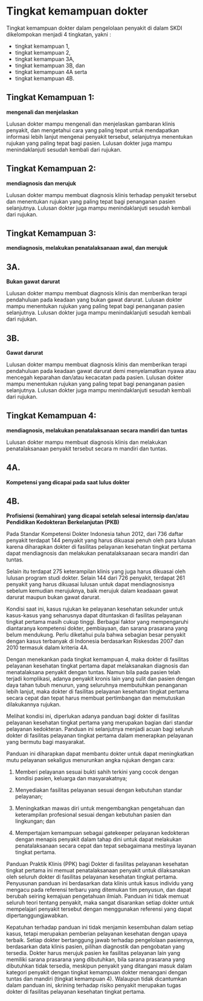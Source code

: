 # Tingkat kemampuan dokter

Tingkat kemampuan dokter dalam pengelolaan penyakit di dalam SKDI dikelompokan menjadi 4 tingkatan, yakni : 
- tingkat kemampuan 1, 
- tingkat kemampuan 2, 
- tingkat kemampuan 3A, 
- tingkat kemampuan 3B, dan 
- tingkat kemampuan 4A serta 
- tingkat kemampuan 4B.

## Tingkat Kemampuan 1: 
**mengenali dan menjelaskan**

Lulusan dokter mampu mengenali dan menjelaskan gambaran klinis penyakit, dan mengetahui cara yang paling tepat untuk mendapatkan informasi lebih lanjut mengenai penyakit tersebut, selanjutnya menentukan rujukan yang paling tepat bagi pasien. Lulusan dokter juga mampu menindaklanjuti sesudah kembali dari rujukan.

## Tingkat Kemampuan 2: 
**mendiagnosis dan merujuk**

Lulusan dokter mampu membuat diagnosis klinis terhadap penyakit tersebut dan menentukan rujukan yang paling tepat bagi penanganan pasien selanjutnya. Lulusan dokter juga mampu menindaklanjuti sesudah kembali dari rujukan.

## Tingkat Kemampuan 3: 
**mendiagnosis, melakukan penatalaksanaan awal, dan merujuk**

## 3A. 
**Bukan gawat darurat**

Lulusan dokter mampu membuat diagnosis klinis dan memberikan terapi pendahuluan pada keadaan yang bukan gawat darurat. Lulusan dokter mampu menentukan rujukan yang paling tepat bagi penanganan pasien selanjutnya. Lulusan dokter juga mampu menindaklanjuti sesudah kembali dari rujukan.

## 3B. 
**Gawat darurat**

Lulusan dokter mampu membuat diagnosis klinis dan memberikan terapi pendahuluan pada keadaan gawat darurat demi menyelamatkan nyawa atau mencegah keparahan dan/atau kecacatan pada pasien. Lulusan dokter mampu menentukan rujukan yang paling tepat bagi penanganan pasien selanjutnya. Lulusan dokter juga mampu menindaklanjuti sesudah kembali dari rujukan.

## Tingkat Kemampuan 4: 
**mendiagnosis, melakukan penatalaksanaan secara mandiri dan tuntas**

Lulusan dokter mampu membuat diagnosis klinis dan melakukan penatalaksanaan penyakit tersebut secara m mandiri dan tuntas.

## 4A.  
**Kompetensi yang dicapai pada saat lulus dokter**

## 4B. 
**Profisiensi (kemahiran) yang dicapai setelah selesai internsip dan/atau Pendidikan Kedokteran Berkelanjutan (PKB)**

Pada Standar Kompetensi Dokter Indonesia tahun 2012, dari 736 daftar penyakit terdapat 144 penyakit yang harus dikuasai penuh oleh para lulusan karena diharapkan dokter di fasilitas pelayanan kesehatan tingkat pertama dapat mendiagnosis dan melakukan penatalaksanaan secara mandiri dan tuntas. 

Selain itu terdapat 275 keterampilan klinis yang juga harus dikuasai oleh lulusan program studi dokter. Selain 144 dari 726 penyakit, terdapat 261 penyakit yang harus dikuasai lulusan untuk dapat mendiagnosisnya sebelum kemudian merujuknya, baik merujuk dalam keadaaan gawat darurat maupun bukan gawat darurat.

Kondisi saat ini, kasus rujukan ke pelayanan kesehatan sekunder untuk kasus-kasus yang seharusnya dapat dituntaskan di fasilitas pelayanan tingkat pertama masih cukup tinggi. Berbagai faktor yang mempengaruhi diantaranya kompetensi dokter, pembiayaan, dan sarana prasarana yang belum mendukung. Perlu diketahui pula bahwa sebagian besar penyakit dengan kasus terbanyak di Indonesia berdasarkan Riskesdas 2007 dan 2010 termasuk dalam kriteria 4A.

Dengan menekankan pada tingkat kemampuan 4, maka dokter di fasilitas pelayanan kesehatan tingkat pertama dapat melaksanakan diagnosis dan menatalaksana penyakit dengan tuntas. Namun bila pada pasien telah terjadi komplikasi, adanya penyakit kronis lain yang sulit dan pasien dengan daya tahan tubuh menurun, yang seluruhnya membutuhkan penanganan lebih lanjut, maka dokter di fasilitas pelayanan kesehatan tingkat pertama secara cepat dan tepat harus membuat pertimbangan dan memutuskan dilakukannya rujukan.

Melihat kondisi ini, diperlukan adanya panduan bagi dokter di fasilitas pelayanan kesehatan tingkat pertama yang merupakan bagian dari standar pelayanan kedokteran. Panduan ini selanjutnya menjadi acuan bagi seluruh dokter di fasilitas pelayanan tingkat pertama dalam menerapkan pelayanan yang bermutu bagi masyarakat.

Panduan ini diharapkan dapat membantu dokter untuk dapat meningkatkan mutu pelayanan sekaligus menurunkan angka rujukan dengan cara:

1. Memberi pelayanan sesuai bukti sahih terkini yang cocok dengan kondisi pasien, keluarga dan masyarakatnya;

2. Menyediakan fasilitas pelayanan sesuai dengan kebutuhan standar pelayanan;

3. Meningkatkan mawas diri untuk mengembangkan pengetahuan dan keterampilan profesional sesuai dengan kebutuhan pasien dan lingkungan; dan

4. Mempertajam kemampuan sebagai gatekeeper pelayanan kedokteran dengan menapis penyakit dalam tahap dini untuk dapat melakukan penatalaksanaan secara cepat dan tepat sebagaimana mestinya layanan tingkat pertama.

Panduan Praktik Klinis (PPK) bagi Dokter di fasilitas pelayanan kesehatan tingkat pertama ini memuat penatalaksanaan penyakit untuk dilaksanakan oleh seluruh dokter di fasilitas pelayanan kesehatan tingkat pertama. Penyusunan panduan ini berdasarkan data klinis untuk kasus individu yang mengacu pada referensi terbaru yang ditemukan tim penyusun, dan dapat berubah seiring kemajuan pengetahuan ilmiah. Panduan ini tidak memuat seluruh teori tentang penyakit, maka sangat disarankan setiap dokter untuk mempelajari penyakit tersebut dengan menggunakan referensi yang dapat dipertanggungjawabkan.

Kepatuhan terhadap panduan ini tidak menjamin kesembuhan dalam setiap kasus, tetapi merupakan pemberian pelayanan kesehatan dengan upaya terbaik. Setiap dokter bertanggung jawab terhadap pengelolaan pasiennya, berdasarkan data klinis pasien, pilihan diagnostik dan pengobatan yang tersedia. Dokter harus merujuk pasien ke fasilitas pelayanan lain yang memiliki sarana prasarana yang dibutuhkan, bila sarana prasarana yang dibutuhkan tidak tersedia, meskipun penyakit yang ditangani masuk dalam kategori penyakit dengan tingkat kemampuan dokter menangani dengan tuntas dan mandiri (tingkat kemampuan 4). Walaupun tidak dicantumkan dalam panduan ini, skrining terhadap risiko penyakit merupakan tugas dokter di fasilitas pelayanan kesehatan tingkat pertama.

